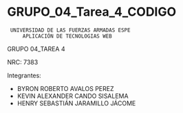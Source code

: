 # GRUPO_04_Tarea_4_CODIGO
     UNIVERSIDAD DE LAS FUERZAS ARMADAS ESPE
         APLICACIÓN DE TECNOLOGIAS WEB
GRUPO 04_TAREA 4

NRC: 7383

Integrantes:
- BYRON ROBERTO AVALOS PEREZ
- KEVIN ALEXANDER CANDO SISALEMA
- HENRY SEBASTIÁN JARAMILLO JÁCOME
